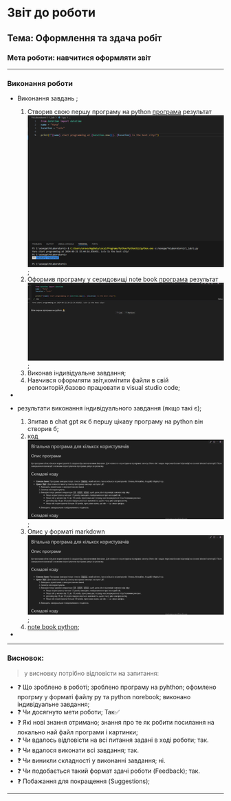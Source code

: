 # Звіт до роботи
## Тема: Оформлення та здача робіт
### Мета роботи: навчитися оформляти звіт

---
### Виконання роботи
*   Виконання завдань ;
    1. Створив свою першу програму на python  [програма](1.py)    результат![](1.png);
    1. Оформив програму у серидовищі note book  [програма](1.ipynb) результат![](2.png);
    1. Виконав індивідуальне завдання;
    1. Навчився оформляти звіт,комітити файли в свій репозиторій,базово працювати в visual studio code;

* 

* результати виконання індивідуального завдання (якщо такі є);
    1. Зпитав в chat gpt як б першу цікаву програму на python він створив б;
    1. код ![](3.png);
    1. Опис у форматі markdown ![](3.png);
    1. [note book python](ind.ipynb);
*  
---
### Висновок:
> у висновку потрібно відповісти на запитання:

- :question: Що зроблено в роботі;
 зроблено програму на pyhthon; 
 офомлено прогрму у форматі файлу py та python norebook;
 виконано індивідуальне завдання;
- :question: Чи досягнуто мети роботи;
Так✅
- :question: Які нові знання отримано;
знання про те як робити посилання на локально най файл програми і картинки;
- :question: Чи вдалось відповісти на всі питання задані в ході роботи;
так.
- :question: Чи вдалося виконати всі завдання;
так.
- :question: Чи виникли складності у виконанні завдання;
ні.
- :question: Чи подобається такий формат здачі роботи (Feedback);
так. 
- :question: Побажання для покращення (Suggestions);

---